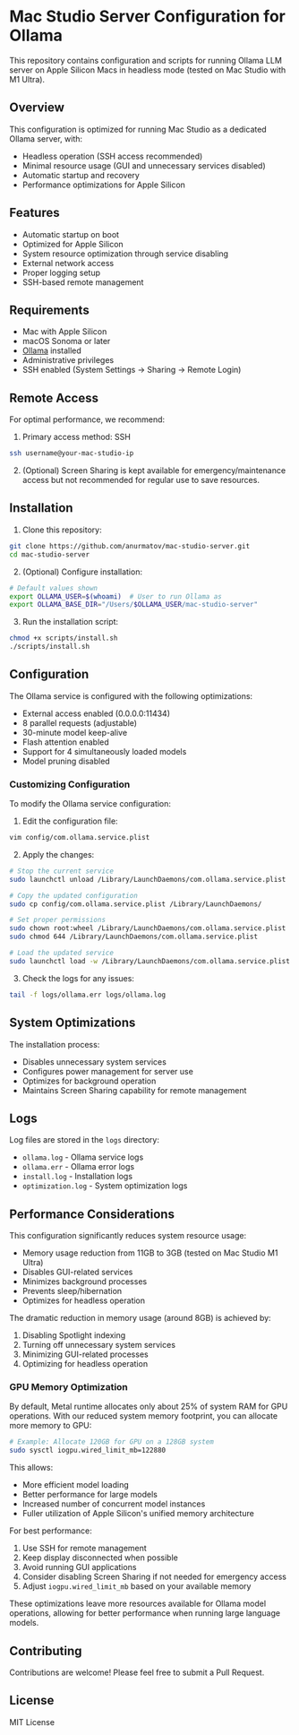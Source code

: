 # Mac Studio Server Configuration for Ollama

This repository contains configuration and scripts for running Ollama LLM server on Apple Silicon Macs in headless mode (tested on Mac Studio with M1 Ultra).

## Overview

This configuration is optimized for running Mac Studio as a dedicated Ollama server, with:
- Headless operation (SSH access recommended)
- Minimal resource usage (GUI and unnecessary services disabled)
- Automatic startup and recovery
- Performance optimizations for Apple Silicon

## Features

- Automatic startup on boot
- Optimized for Apple Silicon
- System resource optimization through service disabling
- External network access
- Proper logging setup
- SSH-based remote management

## Requirements

- Mac with Apple Silicon
- macOS Sonoma or later
- [Ollama](https://ollama.com/) installed
- Administrative privileges
- SSH enabled (System Settings → Sharing → Remote Login)

## Remote Access

For optimal performance, we recommend:
1. Primary access method: SSH
```bash
ssh username@your-mac-studio-ip
```

2. (Optional) Screen Sharing is kept available for emergency/maintenance access but not recommended for regular use to save resources.

## Installation

1. Clone this repository:
```bash
git clone https://github.com/anurmatov/mac-studio-server.git
cd mac-studio-server
```

2. (Optional) Configure installation:
```bash
# Default values shown
export OLLAMA_USER=$(whoami)  # User to run Ollama as
export OLLAMA_BASE_DIR="/Users/$OLLAMA_USER/mac-studio-server"
```

3. Run the installation script:
```bash
chmod +x scripts/install.sh
./scripts/install.sh
```

## Configuration

The Ollama service is configured with the following optimizations:
- External access enabled (0.0.0.0:11434)
- 8 parallel requests (adjustable)
- 30-minute model keep-alive
- Flash attention enabled
- Support for 4 simultaneously loaded models
- Model pruning disabled

### Customizing Configuration

To modify the Ollama service configuration:

1. Edit the configuration file:
```bash
vim config/com.ollama.service.plist
```

2. Apply the changes:
```bash
# Stop the current service
sudo launchctl unload /Library/LaunchDaemons/com.ollama.service.plist

# Copy the updated configuration
sudo cp config/com.ollama.service.plist /Library/LaunchDaemons/

# Set proper permissions
sudo chown root:wheel /Library/LaunchDaemons/com.ollama.service.plist
sudo chmod 644 /Library/LaunchDaemons/com.ollama.service.plist

# Load the updated service
sudo launchctl load -w /Library/LaunchDaemons/com.ollama.service.plist
```

3. Check the logs for any issues:
```bash
tail -f logs/ollama.err logs/ollama.log
```

## System Optimizations

The installation process:
- Disables unnecessary system services
- Configures power management for server use
- Optimizes for background operation
- Maintains Screen Sharing capability for remote management

## Logs

Log files are stored in the `logs` directory:
- `ollama.log` - Ollama service logs
- `ollama.err` - Ollama error logs
- `install.log` - Installation logs
- `optimization.log` - System optimization logs

## Performance Considerations

This configuration significantly reduces system resource usage:
- Memory usage reduction from 11GB to 3GB (tested on Mac Studio M1 Ultra)
- Disables GUI-related services
- Minimizes background processes
- Prevents sleep/hibernation
- Optimizes for headless operation

The dramatic reduction in memory usage (around 8GB) is achieved by:
1. Disabling Spotlight indexing
2. Turning off unnecessary system services
3. Minimizing GUI-related processes
4. Optimizing for headless operation

### GPU Memory Optimization

By default, Metal runtime allocates only about 25% of system RAM for GPU operations. With our reduced system memory footprint, you can allocate more memory to GPU:

```bash
# Example: Allocate 120GB for GPU on a 128GB system
sudo sysctl iogpu.wired_limit_mb=122880
```

This allows:
- More efficient model loading
- Better performance for large models
- Increased number of concurrent model instances
- Fuller utilization of Apple Silicon's unified memory architecture

For best performance:
1. Use SSH for remote management
2. Keep display disconnected when possible
3. Avoid running GUI applications
4. Consider disabling Screen Sharing if not needed for emergency access
5. Adjust `iogpu.wired_limit_mb` based on your available memory

These optimizations leave more resources available for Ollama model operations, allowing for better performance when running large language models.

## Contributing

Contributions are welcome! Please feel free to submit a Pull Request.

## License

MIT License